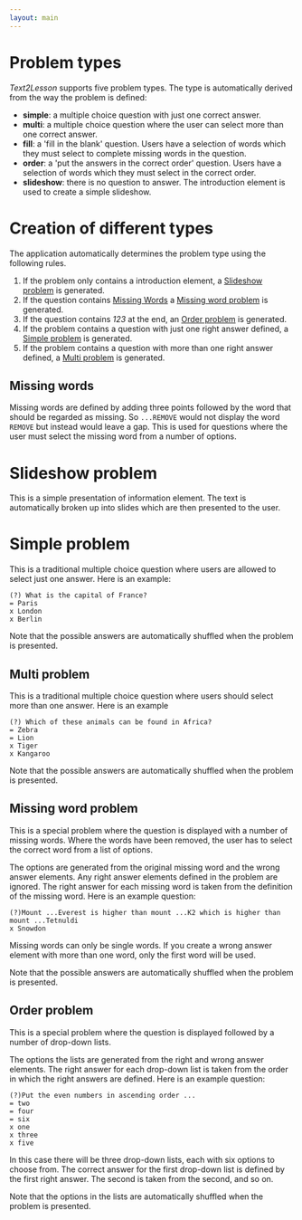 ```yaml
---
layout: main
---
```


# Problem types

_Text2Lesson_ supports five problem types. The type is automatically derived
from the way the problem is defined:

- **simple**: a multiple choice question with just one correct answer.
- **multi**: a multiple choice question where the user can select more than one
  correct answer.
- **fill**: a 'fill in the blank' question. Users have a selection of words which
  they must select to complete missing words in the question.
- **order**: a 'put the answers in the correct order' question. Users have a
  selection of words which they must select in the correct order.
- **slideshow**: there is no question to answer. The introduction element is
  used to create a simple slideshow.

# Creation of different types

The application automatically determines the problem type using the following
rules.

1. If the problem only contains a introduction element, a
   [Slideshow problem](#slideshow-problem) is generated.
1. If the question contains [Missing Words](#missing-words) a
   [Missing word problem](#missing-word-problem) is generated.
1. If the question contains _123_ at the end, an [Order problem](#order-problem) is generated.
1. If the problem contains a question with just one right answer defined, a
   [Simple problem](#simple-problem) is generated.
1. If the problem contains a question with more than one right answer defined,
   a [Multi problem](#multi-problem) is generated.

## Missing words

Missing words are defined by adding three points followed by the word that
should be regarded as missing. So `...REMOVE` would not display the word
`REMOVE` but instead would leave a gap. This is used for questions where the user
must select the missing word from a number of options.

# Slideshow problem

This is a simple presentation of information element. The text is automatically
broken up into slides which are then presented to the user.

# Simple problem

This is a traditional multiple choice question where users are allowed to select
just one answer. Here is an example:

```
(?) What is the capital of France?
= Paris
x London
x Berlin
```

Note that the possible answers are automatically shuffled when the problem is
presented.

## Multi problem

This is a traditional multiple choice question where users should select more
than one answer. Here is an example

```
(?) Which of these animals can be found in Africa?
= Zebra
= Lion
x Tiger
x Kangaroo
```

Note that the possible answers are automatically shuffled when the problem is
presented.

## Missing word problem

This is a special problem where the question is displayed with a number of
missing words. Where the words have been removed, the user has to select the
correct word from a list of options.

The options are generated from the original missing word and the wrong answer
elements. Any right answer elements defined in the problem are ignored.
The right answer for each missing word is taken from the definition of
the missing word. Here is an example question:

```
(?)Mount ...Everest is higher than mount ...K2 which is higher than mount ...Tetnuldi
x Snowdon
```

Missing words can only be single words. If you create a wrong answer element
with more than one word, only the first word will be used.

Note that the possible answers are automatically shuffled when the problem is
presented.

## Order problem

This is a special problem where the question is displayed followed by a number
of drop-down lists.

The options the lists are generated from the right and wrong answer elements. The right
answer for each drop-down list is taken from the order in which
the right answers are defined. Here is an example question:

```
(?)Put the even numbers in ascending order ...
= two
= four
= six
x one
x three
x five
```

In this case there will be three drop-down lists, each with six options to choose
from. The correct answer for the first drop-down list is defined by the first
right answer. The second is taken from the second, and so on.

Note that the options in the lists are automatically shuffled when the problem is
presented.
